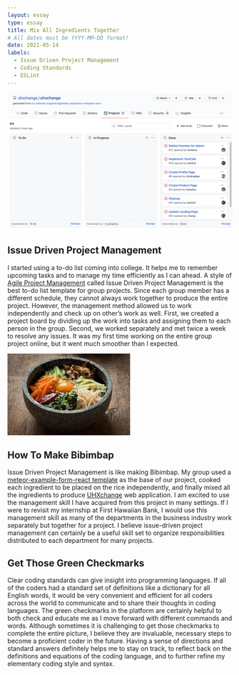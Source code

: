 ```yaml
---
layout: essay
type: essay
title: Mix All Ingredients Together
# All dates must be YYYY-MM-DD format!
date: 2021-05-14
labels:
  - Issue Driven Project Management
  - Coding Standards
  - ESLint
---
```


<img class="ui medium left floated rounded image" src="../images/github.png">

## Issue Driven Project Management
I started using a to-do list coming into college. It helps me to remember upcoming tasks and to manage my time efficiently as I can ahead. A style of [Agile Project Management](https://www.apm.org.uk/resources/find-a-resource/agile-project-management/#:~:text=Agile%20project%20management%20is%20an,project%20throughout%20its%20life%20cycle.&text=Iterative%20approaches%20are%20frequently%20used,than%20following%20a%20linear%20path) called Issue Driven Project Management is the best to-do list template for group projects. Since each group member has a different schedule, they cannot always work together to produce the entire project. However, the management method allowed us to work independently and check up on other’s work as well. First, we created a project board by dividing up the work into tasks and assigning them to each person in the group. Second, we worked separately and met twice a week to resolve any issues. It was my first time working on the entire group project online, but it went much smoother than I expected.

<img class="ui medium right floated rounded image" src="../images/bibimbap.jpg">

## How To Make Bibimbap
Issue Driven Project Management is like making Bibimbap. My group used a [meteor-example-form-react template](https://github.com/ics-software-engineering/meteor-example-form-react) as the base of our project, cooked each ingredient to be placed on the rice independently, and finally mixed all the ingredients to produce [UHXchange](https://uhxchange.github.io/) web application. I am excited to use the management skill I have acquired from this project in many settings. If I were to revisit my internship at First Hawaiian Bank, I would use this management skill as many of the departments in the business industry work separately but together for a project. I believe issue-driven project management can certainly be a useful skill set to organize responsibilities distributed to each department for many projects.

## Get Those Green Checkmarks
Clear coding standards can give insight into programming languages. If all of the coders had a standard set of definitions like a dictionary for all English words, it would be very convenient and efficient for all coders across the world to communicate and to share their thoughts in coding languages. The green checkmarks in the platform are certainly helpful to both check and educate me as I move forward with different commands and words. Although sometimes it is challenging to get those checkmarks to complete the entire picture, I believe they are invaluable, necessary steps to become a proficient coder in the future. Having a sense of directions and standard answers definitely helps me to stay on track, to reflect back on the definitions and equations of the coding language, and to further refine my elementary coding style and syntax.
